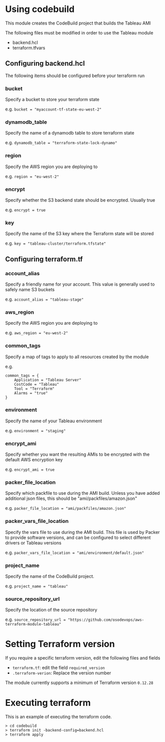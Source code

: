 # Using codebuild
This module creates the CodeBuild project that builds the Tableau AMI

The following files must be modified in order to use the Tableau module
- backend.hcl
- terraform.tfvars

## Configuring backend.hcl
The following items should be configured before your terraform run

### bucket
Specify a bucket to store your terraform state

e.g. `bucket = "myaccount-tf-state-eu-west-2"`

### dynamodb_table
Specify the name of a dynamodb table to store terraform state

e.g. `dynamodb_table = "terraform-state-lock-dynamo"`

### region
Specify the AWS region you are deploying to

e.g. `region = "eu-west-2"`

### encrypt
Specify whether the S3 backend state should be encrypted. Usually true

e.g. `encrypt = true`

### key
Specify the name of the S3 key where the Terraform state will be stored

e.g. `key = "tableau-cluster/terraform.tfstate"`


## Configuring terraform.tf

###  account_alias
Specify a friendly name for your account. This value is generally used to safely name S3 buckets

e.g. `account_alias = "tableau-stage"`

### aws_region
Specify the AWS region you are deploying to

e.g. `aws_region = "eu-west-2"`

### common_tags
Specify a map of tags to apply to all resources created by the module

e.g.
```
common_tags = {
    Application = "Tableau Server"
    CostCode = "Tableau"
    Tool = "Terraform"
    Alarms = "true"
}
```

### environment
Specify the name of your Tableau environment

e.g. `environment = "staging"`

### encrypt_ami
Specify whether you want the resulting AMIs to be encrypted with the default AWS encryption key

e.g. `encrypt_ami = true`

### packer_file_location
Specify which packfile to use during the AMI build. Unless you have added additional json files, this should be "ami/packfiles/amazon.json"

e.g. `packer_file_location = "ami/packfiles/amazon.json"`

### packer_vars_file_location
Specify the vars file to use during the AMI build. This file is used by Packer to provide software versions, and can be configured to select different drivers or Tableau versions

e.g. `packer_vars_file_location = "ami/environment/default.json"`

### project_name
Specify the name of the CodeBuild project.

e.g. `project_name = "tableau"`

### source_repository_url
Specify the location of the source repository

e.g. `source_repository_url = "https://github.com/osodevops/aws-terraform-module-tableau"`


# Setting Terraform version
If you require a specific terraform version, edit the following files and fields
- `terraform.tf`: edit the field `required_version`
- `.terraform-verion`: Replace the version number

The module currently supports a minimum of Terraform version `0.12.28`

# Executing terraform
This is an example of executing the terraform code.

```shell
> cd codebuild
> terraform init -backend-config=backend.hcl
> terraform apply
```
